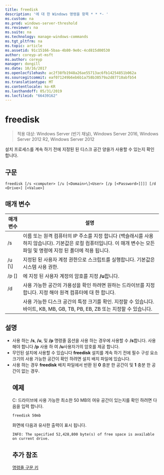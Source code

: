 ```yaml
---
title: freedisk
description: '에 대 한 Windows 명령을 항목 * * *- '
ms.custom: na
ms.prod: windows-server-threshold
ms.reviewer: na
ms.suite: na
ms.technology: manage-windows-commands
ms.tgt_pltfrm: na
ms.topic: article
ms.assetid: 91c15166-5baa-4b80-9e0c-4cd815d00530
author: coreyp-at-msft
ms.author: coreyp
manager: dongill
ms.date: 10/16/2017
ms.openlocfilehash: ac2f38fb1948a26ae55713ac6fb14254851b062a
ms.sourcegitcommit: eaf071249b6eb6b1a758b38579a2d87710abfb54
ms.translationtype: MT
ms.contentlocale: ko-KR
ms.lasthandoff: 05/31/2019
ms.locfileid: "66439162"
---
```

# <a name="freedisk"></a>freedisk

>적용 대상: Windows Server (반기 채널), Windows Server 2016, Windows Server 2012 R2, Windows Server 2012

설치 프로세스를 계속 하기 전에 지정된 된 디스크 공간 양을가 사용할 수 있는지 확인 합니다.

## <a name="syntax"></a>구문
```
freedisk [/s <computer> [/u [<Domain>\]<User> [/p [<Password>]]]] [/d <Drive>] [<Value>]
```
## <a name="parameters"></a>매개 변수

|       매개 변수       |                                                                                         설명                                                                                          |
|-----------------------|----------------------------------------------------------------------------------------------------------------------------------------------------------------------------------------------|
|     /s <computer>     | 이름 또는 원격 컴퓨터의 IP 주소를 지정 합니다 (백슬래시를 사용 하지 않습니다). 기본값은 로컬 컴퓨터입니다. 이 매개 변수는 모든 파일 및 명령에 지정 된 폴더에 적용 됩니다. |
| /u [<Domain>\\]<User> |                                            지정된 된 사용자 계정 권한으로 스크립트를 실행합니다. 기본값은 시스템 사용 권한.                                            |
|    /p [<Password>]    |                                                           에 지정 된 사용자 계정의 암호를 지정 **/u**합니다.                                                            |
|      /d <Drive>       |                              사용 가능한 공간의 가용성을 확인 하려면 원하는 드라이브를 지정 합니다. 지정 해야 <Drive>원격 컴퓨터에 대 한 합니다.                               |
|        <Value>        |                                     사용 가능한 디스크 공간의 특정 크기를 확인. 지정할 수 있습니다. <Value>바이트, KB, MB, GB, TB, PB, EB, ZB 또는 지정할 수 있습니다.                                      |

## <a name="remarks"></a>설명
- 사용 하는 **/s**, **/u**, 및 **/p** 명령줄 옵션을 사용 하는 경우에 사용할 수 **/s**합니다. 사용 해야 합니다 **/p** 사용 하 여 **/u**사용자가의 암호를 제공 합니다.
- 무인된 설치에 사용할 수 있습니다 **freedisk** 설치를 계속 하기 전에 필수 구성 요소 크기의 사용 가능한 공간이 확인 하려면 설치 배치 파일에 있습니다.
- 사용 하는 경우 **freedisk** 배치 파일에서 반환 된 **0** 충분 한 공간이 및 **1** 충분 한 공간이 없는 경우.
  ## <a name="BKMK_examples"></a>예제
  C: 드라이브에 사용 가능한 최소한 50 MB의 여유 공간이 있는지를 확인 하려면 다음을 입력 합니다.
  ```
  freedisk 50mb 
  ```
  화면에 다음과 유사한 출력이 표시 됩니다.
  ```
  INFO: The specified 52,428,800 byte(s) of free space is available on current drive.
  ```
  ## <a name="additional-references"></a>추가 참조
  [명령줄 구문 키](command-line-syntax-key.md)
